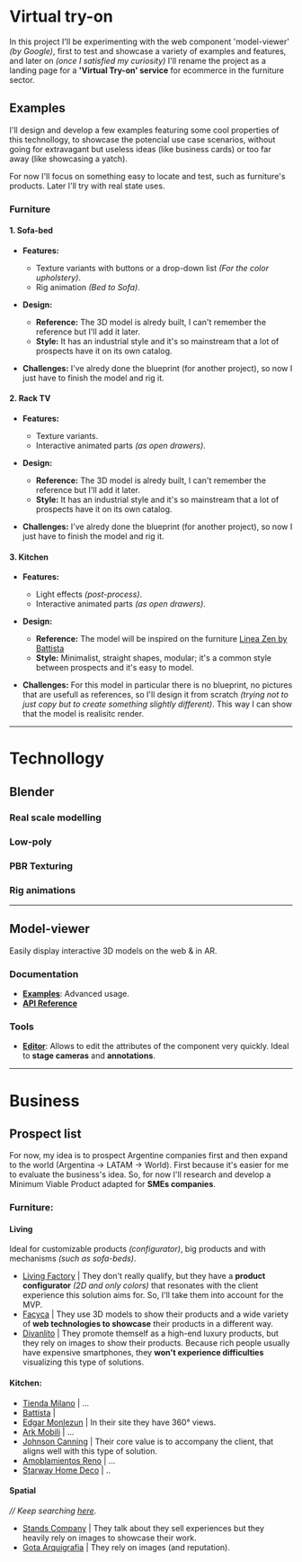 # Virtual try-on

In this project I'll be experimenting with the web component 'model-viewer' _(by Google)_, first to test and showcase a variety of examples and features, and later on _(once I satisfied my curiosity)_ I'll rename the project as a landing page for a __'Virtual Try-on' service__ for ecommerce in the furniture sector. 

## Examples

I'll design and develop a few examples featuring some cool properties of this technollogy, to showcase the potencial use case scenarios, without going for extravagant but useless ideas (like business cards) or too far away (like showcasing a yatch).

For now I'll focus on something easy to locate and test, such as furniture's products. Later I'll try with real state uses.
### Furniture

#### 1. Sofa-bed 

- __Features:__
    - Texture variants with buttons or a drop-down list _(For the color upholstery)_.
    - Rig animation _(Bed to Sofa)_.

- __Design:__ 
    - __Reference:__ The 3D model is alredy built, I can't remember the reference but I'll add it later. 
    - __Style:__ It has an industrial style and it's so mainstream that a lot of prospects have it on its own catalog.

- __Challenges:__ I've alredy done the blueprint (for another project), so now I just have to finish the model and rig it.

#### 2. Rack TV 

- __Features:__
    - Texture variants.
    - Interactive animated parts _(as open drawers)_.

- __Design:__ 
    - __Reference:__ The 3D model is alredy built, I can't remember the reference but I'll add it later. 
    - __Style:__ It has an industrial style and it's so mainstream that a lot of prospects have it on its own catalog.

- __Challenges:__ I've alredy done the blueprint (for another project), so now I just have to finish the model and rig it.

#### 3. Kitchen

- __Features:__
    - Light effects _(post-process)_.
    - Interactive animated parts _(as open drawers)_. 

 - __Design:__ 
    - __Reference:__ The model will be inspired on the furniture [Linea Zen by Battista](https://www.battista.com.ar/diseno-cocina-zen/) 
    - __Style:__ Minimalist, straight shapes, modular; it's a common style between prospects and it's easy to model.  


- __Challenges:__ For this model in particular there is no blueprint, no pictures that are usefull as references, so I'll design it from scratch _(trying not to just copy but to create something slightly different)_. This way I can show that the model is realisitc render.
___

# Technollogy

## Blender

### Real scale modelling

### Low-poly

### PBR Texturing

### Rig animations

___

## Model-viewer 

Easily display interactive 3D models on the web & in AR.

### Documentation

- [__Examples__](https://modelviewer.dev/docs/faq.html): Advanced usage.
- [__API Reference__](https://modelviewer.dev/docs/index.html)


### Tools

- [__Editor__](https://modelviewer.dev/editor/): Allows to edit the attributes of the component very quickly. Ideal to __stage cameras__ and __annotations__.
___
# Business

##  Prospect list

For now, my idea is to prospect Argentine companies first and then expand to the world (Argentina → LATAM → World). First because it's easier for me to evaluate the business's idea.
So, for now I'll research and develop a Minimum Viable Product adapted for __SMEs companies__.

### Furniture:

#### Living

Ideal for customizable products _(configurator)_, 
big products and with mechanisms _(such as sofa-beds)_. 

- [Living Factory](https://livingfactory.com.ar/) | They don't really qualify, but they have a __product configurator__ *(2D and only colors)* that resonates with the client experience this solution aims for. So, I'll take them into account for the MVP.
- [Facyca](https://facyca.com.ar/) | They use 3D models to show their products and a wide variety of __web technologies to showcase__ their products in a different way. 
- [Divanlito](https://divanlito.com/) | They promote themself as a high-end luxury products, but they rely on images to show their products. Because rich people usually have expensive smartphones, they __won't experience difficulties__ visualizing this type of solutions. 

#### Kitchen:

- [Tienda Milano](https://tiendamilano.com.ar/) | ...
- [Battista](https://www.battista.com.ar/) | 
- [Edgar Monlezun](https://www.edgarmonlezun.com.ar/cocina.html/) | In their site they have 360° views.
- [Ark Mobili](https://www.arkmobili.com.ar/amoblamientos-de-cocina-johnson-2/) | ...
- [Johnson Canning](https://johnsoncanning.com.ar/) | Their core value is to accompany the client, that aligns well with this type of solution.
- [Amoblamientos Reno](https://www.amoblamientosreno.com/) | ...
- [Starway Home Deco](https://starwayhomedeco.com/) | ..

<!-- #### Commercial

- []() | ...
- []() | ...
- []() | ...

#### Workspaces

- []() | ...
- []() | ...
- []() | ...



### Arquigraphy

#### Stands

- []() | ...
- []() | ...
- []() | ... -->

#### Spatial
_// Keep searching [here](https://www.nstand.com/argentina/)_.

- [Stands Company](https://standscompany.com.ar/) | They talk about they sell experiences but they heavily rely on images to showcase their work.
- [Gota Arquigrafia](https://gotaarquigrafia.com/) | They rely on images (and reputation).
<!-- - []() | ... -->